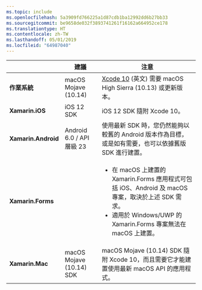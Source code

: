 ```yaml
---
ms.topic: include
ms.openlocfilehash: 5a3909fd766225a1d87cdb1ba12992dd6b27bb33
ms.sourcegitcommit: be9658de032f3893741261f16162a664952ce178
ms.translationtype: HT
ms.contentlocale: zh-TW
ms.lasthandoff: 05/01/2019
ms.locfileid: "64987040"
---
```

||建議|注意|
|---|---|---|
|**作業系統**|macOS Mojave (10.14)|[Xcode 10](https://developer.apple.com/documentation/xcode_release_notes/xcode_10_release_notes) \(英文\) 需要 macOS High Sierra (10.13) 或更新版本。|
|**Xamarin.iOS**|iOS 12 SDK|iOS 12 SDK 隨附 Xcode 10。|
|**Xamarin.Android**|Android 6.0 / API 層級 23|使用最新 SDK 時，您仍然能夠以較舊的 Android 版本作為目標，或是如有需要，也可以依據舊版 SDK 進行建置。|
|**Xamarin.Forms**||<ul><li>在 macOS 上建置的 Xamarin.Forms 應用程式可包括 iOS、Android 及 macOS 專案，取決於上述 SDK 需求。</li><li>適用於 Windows/UWP 的 Xamarin.Forms 專案無法在 macOS 上建置。</li></ul>|
|**Xamarin.Mac**|macOS Mojave (10.14) SDK|macOS Mojave (10.14) SDK 隨附 Xcode 10，而且需要它才能建置使用最新 macOS API 的應用程式。|
